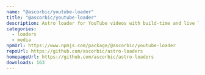 ```yaml
---
name: "@ascorbic/youtube-loader"
title: "@ascorbic/youtube-loader"
description: Astro loader for YouTube videos with build-time and live loading capabilities
categories:
  - loaders
  - media
npmUrl: https://www.npmjs.com/package/@ascorbic/youtube-loader
repoUrl: https://github.com/ascorbic/astro-loaders
homepageUrl: https://github.com/ascorbic/astro-loaders
downloads: 163
---
```

